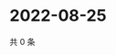 # 2022-08-25

共 0 条

<!-- BEGIN WEIBO -->
<!-- 最后更新时间 Thu Aug 25 2022 00:02:39 GMT+0800 (China Standard Time) -->

<!-- END WEIBO -->
